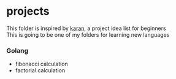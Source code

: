 # projects
This folder is inspired by [karan](https://github.com/karan/Projects-Solutions), a project idea list for beginners<br>
This is going to be one of my folders for learning new languages
### Golang
- fibonacci calculation
- factorial calculation